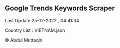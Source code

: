

## Google Trends Keywords Scraper 
 
Last Update 25-12-2022 , 04:41:34

Country List :
VIETNAM.json



© Abdul Muttaqin 
